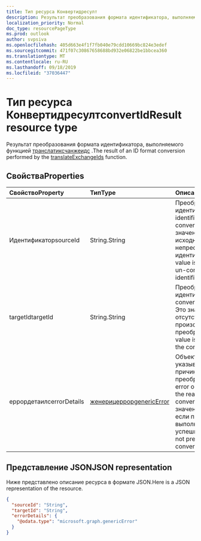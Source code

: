 ```yaml
---
title: Тип ресурса Конвертидресулт
description: Результат преобразования формата идентификатора, выполняемого функцией Транслатиксчанжеидс.
localization_priority: Normal
doc_type: resourcePageType
ms.prod: outlook
author: svpsiva
ms.openlocfilehash: 405d663e4f1f7fb040e79cdd10669bc824e3edef
ms.sourcegitcommit: 471f07c30867658688bd932e06822be1bbcea360
ms.translationtype: MT
ms.contentlocale: ru-RU
ms.lasthandoff: 09/18/2019
ms.locfileid: "37036447"
---
```

# <a name="convertidresult-resource-type"></a><span data-ttu-id="6131f-103">Тип ресурса Конвертидресулт</span><span class="sxs-lookup"><span data-stu-id="6131f-103">convertIdResult resource type</span></span>

<span data-ttu-id="6131f-104">Результат преобразования формата идентификатора, выполняемого функцией [транслатиксчанжеидс](../api/user-translateexchangeids.md) .</span><span class="sxs-lookup"><span data-stu-id="6131f-104">The result of an ID format conversion performed by the [translateExchangeIds](../api/user-translateexchangeids.md) function.</span></span>

## <a name="properties"></a><span data-ttu-id="6131f-105">Свойства</span><span class="sxs-lookup"><span data-stu-id="6131f-105">Properties</span></span>

| <span data-ttu-id="6131f-106">Свойство</span><span class="sxs-lookup"><span data-stu-id="6131f-106">Property</span></span> | <span data-ttu-id="6131f-107">Тип</span><span class="sxs-lookup"><span data-stu-id="6131f-107">Type</span></span> | <span data-ttu-id="6131f-108">Описание</span><span class="sxs-lookup"><span data-stu-id="6131f-108">Description</span></span> |
|:---------|:-----|:------------|
| <span data-ttu-id="6131f-109">Идентификатор</span><span class="sxs-lookup"><span data-stu-id="6131f-109">sourceId</span></span> | <span data-ttu-id="6131f-110">String.</span><span class="sxs-lookup"><span data-stu-id="6131f-110">String</span></span> | <span data-ttu-id="6131f-111">Преобразованный идентификатор.</span><span class="sxs-lookup"><span data-stu-id="6131f-111">The identifier that was converted.</span></span> <span data-ttu-id="6131f-112">Это значение является исходным непреобразуемым идентификатором.</span><span class="sxs-lookup"><span data-stu-id="6131f-112">This value is the original, un-converted identifier.</span></span> |
| <span data-ttu-id="6131f-113">targetId</span><span class="sxs-lookup"><span data-stu-id="6131f-113">targetId</span></span> | <span data-ttu-id="6131f-114">String.</span><span class="sxs-lookup"><span data-stu-id="6131f-114">String</span></span> | <span data-ttu-id="6131f-115">Преобразованный идентификатор.</span><span class="sxs-lookup"><span data-stu-id="6131f-115">The converted identifier.</span></span> <span data-ttu-id="6131f-116">Это значение отсутствует, если произошел сбой преобразования.</span><span class="sxs-lookup"><span data-stu-id="6131f-116">This value is not present if the conversion failed.</span></span> |
| <span data-ttu-id="6131f-117">еррордетаилс</span><span class="sxs-lookup"><span data-stu-id="6131f-117">errorDetails</span></span> | [<span data-ttu-id="6131f-118">женерицеррор</span><span class="sxs-lookup"><span data-stu-id="6131f-118">genericError</span></span>](genericerror.md) | <span data-ttu-id="6131f-119">Объект Error, указывающий причину сбоя преобразования.</span><span class="sxs-lookup"><span data-stu-id="6131f-119">An error object indicating the reason for the conversion failure.</span></span> <span data-ttu-id="6131f-120">Это значение отсутствует, если преобразование выполнено успешно.</span><span class="sxs-lookup"><span data-stu-id="6131f-120">This value is not present if the conversion succeeded.</span></span> |

## <a name="json-representation"></a><span data-ttu-id="6131f-121">Представление JSON</span><span class="sxs-lookup"><span data-stu-id="6131f-121">JSON representation</span></span>

<span data-ttu-id="6131f-122">Ниже представлено описание ресурса в формате JSON.</span><span class="sxs-lookup"><span data-stu-id="6131f-122">Here is a JSON representation of the resource.</span></span>

<!-- {
  "blockType": "resource",
  "optionalProperties": [
    "targetId",
    "errorDetails"
  ],
  "@odata.type": "microsoft.graph.convertIdResult"
}-->

```json
{
  "sourceId": "String",
  "targetId": "String",
  "errorDetails": {
    "@odata.type": "microsoft.graph.genericError"
  }
}
```
